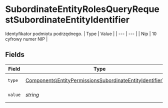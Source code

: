 # SubordinateEntityRolesQueryRequestSubordinateEntityIdentifier

Identyfikator podmiotu podrzędnego.
| Type | Value |
| --- | --- |
| Nip | 10 cyfrowy numer NIP |


## Fields

| Field                                                                                                                                      | Type                                                                                                                                       | Required                                                                                                                                   | Description                                                                                                                                |
| ------------------------------------------------------------------------------------------------------------------------------------------ | ------------------------------------------------------------------------------------------------------------------------------------------ | ------------------------------------------------------------------------------------------------------------------------------------------ | ------------------------------------------------------------------------------------------------------------------------------------------ |
| `type`                                                                                                                                     | [Components\EntityPermissionsSubordinateEntityIdentifierType](../../Models/Components/EntityPermissionsSubordinateEntityIdentifierType.md) | :heavy_check_mark:                                                                                                                         | Typ identyfikatora.                                                                                                                        |
| `value`                                                                                                                                    | *string*                                                                                                                                   | :heavy_check_mark:                                                                                                                         | Wartość identyfikatora.                                                                                                                    |